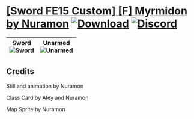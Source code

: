 # [\[Sword FE15 Custom\] \[F\] Myrmidon by Nuramon](https://github.com/Klokinator/FE-Repo/tree/main/Battle%20Animations/Infantry%20-%20(Swd)%20Myrms%20and%20Swordmasters/%5BSword%20FE15%20Custom%5D%20%5BF%5D%20Myrmidon%20by%20Nuramon) [![Download](https://img.shields.io/badge/Download--red?style=social&logo=github)](https://minhaskamal.github.io/DownGit/#/home?url=https://github.com/Klokinator/FE-Repo/tree/main/Battle%20Animations/Infantry%20-%20(Swd)%20Myrms%20and%20Swordmasters/%5BSword%20FE15%20Custom%5D%20%5BF%5D%20Myrmidon%20by%20Nuramon) [![Discord](https://img.shields.io/badge/Discord--blue?style=social&logo=discord)](https://discord.gg/C7VNGnyTPA)

| <b>Sword</b><br/><img alt="Sword" src="https://raw.githubusercontent.com/Klokinator/FE-Repo/main/Battle%20Animations/Infantry%20-%20(Swd)%20Myrms%20and%20Swordmasters/%5BSword%20FE15%20Custom%5D%20%5BF%5D%20Myrmidon%20by%20Nuramon/1.%20Sword/Sword.gif"/> | <b>Unarmed</b><br/><img alt="Unarmed" src="https://raw.githubusercontent.com/Klokinator/FE-Repo/main/Battle%20Animations/Infantry%20-%20(Swd)%20Myrms%20and%20Swordmasters/%5BSword%20FE15%20Custom%5D%20%5BF%5D%20Myrmidon%20by%20Nuramon/8.%20Unarmed/Unarmed.gif"/> |
| :---: | :---: |

## Credits

Still and animation by Nuramon

Class Card by Atey and Nuramon

Map Sprite by Nuramon

